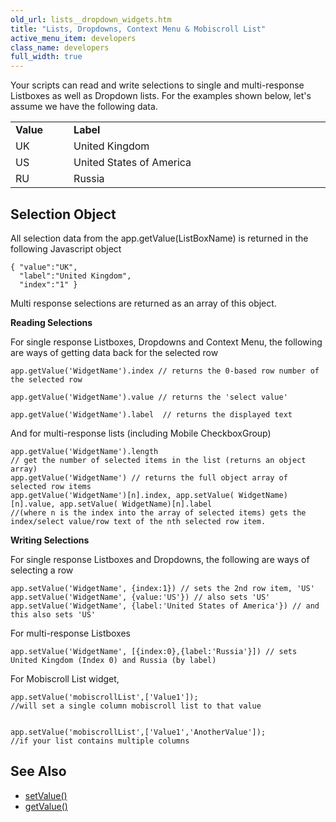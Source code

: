 ```yaml
---
old_url: lists__dropdown_widgets.htm
title: "Lists, Dropdowns, Context Menu & Mobiscroll List"
active_menu_item: developers
class_name: developers
full_width: true
---
```



Your scripts can read and write selections to single and multi-response Listboxes as well as Dropdown lists. For the examples shown below, let's assume we have the following data.

<table>
<tr>
<td width="58">
  <strong>Value</strong>

</td>
<td width="24">
</td>
<td width="798">
  <strong>Label</strong>

</td>
</tr>
<tr>
<td width="58">
UK

</td>
<td width="24">
</td>
<td width="798">
United Kingdom

</td>
</tr>
<tr>
<td width="58">
US

</td>
<td width="24">
</td>
<td width="798">
United States of America

</td>
</tr>
<tr>
<td width="58">
RU

</td>
<td width="24">
</td>
<td width="798">
Russia

</td>
</tr>
</table>

## Selection Object

All selection data from the app.getValue(ListBoxName) is returned in the following Javascript object

    { "value":"UK",
      "label":"United Kingdom",
      "index":"1" }
      
 Multi response selections are returned as an array of this object.

**Reading Selections**

For single response Listboxes, Dropdowns and Context Menu, the following are ways of getting data back for the selected row  

    app.getValue('WidgetName').index // returns the 0-based row number of the selected row
     
    app.getValue('WidgetName').value // returns the 'select value'
     
    app.getValue('WidgetName').label  // returns the displayed text
    
And for multi-response lists (including Mobile CheckboxGroup)  

    app.getValue('WidgetName').length 
    // get the number of selected items in the list (returns an object array)
    app.getValue('WidgetName') // returns the full object array of selected row items
    app.getValue('WidgetName')[n].index, app.setValue( WidgetName)[n].value, app.setValue( WidgetName)[n].label  
    //(where n is the index into the array of selected items) gets the index/select value/row text of the nth selected row item.
    
**Writing Selections**

For single response Listboxes and Dropdowns, the following are ways of selecting a row 

    app.setValue('WidgetName', {index:1}) // sets the 2nd row item, 'US'
    app.setValue('WidgetName', {value:'US'}) // also sets 'US'
    app.setValue('WidgetName', {label:'United States of America'}) // and this also sets 'US'
    
For multi-response Listboxes  
    
    app.setValue('WidgetName', [{index:0},{label:'Russia'}]) // sets United Kingdom (Index 0) and Russia (by label)
    
For Mobiscroll List widget,   
    
    app.setValue('mobiscrollList',['Value1']);  
    //will set a single column mobiscroll list to that value 
     
     
    app.setValue('mobiscrollList',['Value1','AnotherValue']); 
    //if your list contains multiple columns
   

## See Also

 - [setValue()](/developers/documentation/scripting-apis/client-api/widget-data-state-manipulation/refsetvalue)
 - [getValue()](/developers/documentation/scripting-apis/client-api/widget-data-state-manipulation/refgetvalue)

